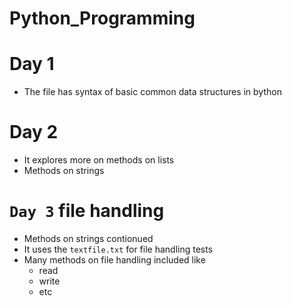 # Python_Programming
# Day 1
- The file has syntax of basic common data structures in bython 
# Day 2
- It explores more on methods on lists
- Methods on strings
# `Day 3` file handling
- Methods on strings contionued
- It uses the `textfile.txt` for file handling tests
- Many methods on file handling included like
  * read
  * write
  * etc

